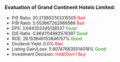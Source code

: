 ### Evaluation of Grand Continent Hotels Limited:
- P/E Ratio: 30.213903743315505 <span style=color:red>Bad
- P/B Ratio: 5.053667262969588 <span style=color:red>Bad
- EPS: 3.644353345138537 <span style=color:Green>Good
- D/E Ratio: 0.8641114982578397 <span style=color:Green>Good
- ROE: 26.153846153846157% <span style=color:Green>Good
- Dividend Yield: 0.0% <span style=color:red>Bad
- Listing Gain/Loss: 5.607476635514018% <span style=color:Green>Good
- Investment Decision: <span style=color:red> Hold/Don't Buy

